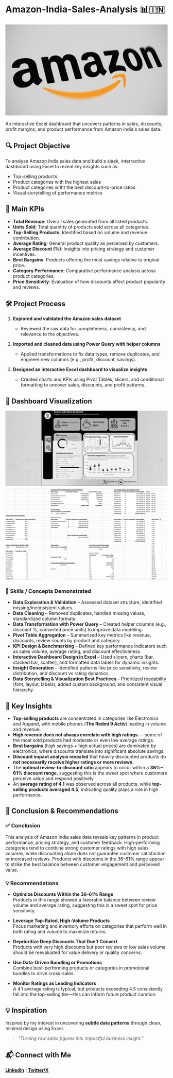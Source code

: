 # Amazon-India-Sales-Analysis 📊🇮🇳

![amazon](https://github.com/0zyMandias007/Amazon-India-Sales-Analysis/blob/main/Dashboard/amazon1.jpg)

An interactive Excel dashboard that uncovers patterns in sales, discounts, profit margins, and product performance from Amazon India's sales data.


## 🔍 Project Objective

To analyse Amazon India sales data and build a sleek, interractive dashboard using Excel to reveal key insights such as:
- Top-selling products
- Product categories with the highest sales
- Product categories witht the best discount-to-price ratios
- Visual storytelling of performance metrics


## 🧮 Main KPIs

- **Total Revenue**: Overall sales generated from all listed products.
- **Units Sold**: Total quantity of products sold across all categories.
- **Top-Selling Products**: Identified based on volume and revenue contribution.
- **Average Rating**: General product quality as perceived by customers.
- **Average Discount (%)**: Insights into pricing strategy and customer incentives.
- **Best Bargains**: Products offering the most savings relative to original price.
- **Category Performance**: Comparative performance analysis across product categories.
- **Price Sensitivity**: Evaluation of how discounts affect product popularity and reviews.


## 🛠️ Project Process

1. **Explored and validated the Amazon sales dataset**  
   - Reviewed the raw data for completeness, consistency, and relevance to the objectives.

2. **Imported and cleaned data using Power Query with helper columns**  
   - Applied transformations to fix data types, remove duplicates, and engineer new columns (e.g., profit, discount, savings).

3. **Designed an interactive Excel dashboard to visualize insights**  
   - Created charts and KPIs using Pivot Tables, slicers, and conditional formatting to uncover sales, discounts, and profit patterns.


## 📸 Dashboard Visualization

![Dashboard Screenshot](https://github.com/0zyMandias007/Amazon-India-Sales-Analysis/blob/main/Dashboard/amazon%20sales%20dashboard.png)
![Dashboard Screenshot](https://github.com/0zyMandias007/Amazon-India-Sales-Analysis/blob/main/Dashboard/amazon%20sales%20calculations.png)


### 🚀 Skills / Concepts Demonstrated

- **Data Exploration & Validation** – Assessed dataset structure, identified missing/inconsistent values.
- **Data Cleaning** – Removed duplicates, handled missing values, standardized column formats.
- **Data Transformation with Power Query** – Created helper columns (e.g., discount %, converted price units) to improve data modeling.
- **Pivot Table Aggregation** – Summarized key metrics like revenue, discounts, review counts by product and category.
- **KPI Design & Benchmarking** – Defined key performance indicators such as sales volume, average rating, and discount effectiveness.
- **Interactive Dashboard Design in Excel** – Used slicers, charts (bar, stacked bar, scatter), and formatted data labels for dynamic insights.
- **Insight Generation** – Identified patterns like price sensitivity, review distribution, and discount vs rating dynamics.
- **Data Storytelling & Visualization Best Practices** – Prioritized readability (font, layout, labels), added custom background, and consistent visual hierarchy.


## 🧠 Key Insights
- **Top-selling products** are concentrated in categories like Electronics and Apparel, with mobile phones (**The Redmi 9 Activ**) leading in volume and revenue.
- **High revenue does not always correlate with high ratings** — some of the most sold products had moderate or even low average ratings.
- **Best bargains** (high savings + high actual prices) are dominated by electronics, where discounts translate into significant absolute savings.
- **Discount impact analysis revealed** that heavily discounted products do **not necessarily receive higher ratings or more reviews**.
- The **optimal review-to-discount ratio** appears to occur within a **36%–61% discount range**, suggesting this is the sweet spot where customers perceive value and respond positively.
- An **average rating of 4.1** was observed across all products, while **top-selling products averaged 4.5**, indicating quality plays a role in high performance.


## 📌 Conclusion & Recommendations

### ✅ Conclusion
This analysis of Amazon India sales data reveals key patterns in product performance, pricing strategy, and customer feedback. High-performing categories tend to combine strong customer ratings with high sales volumes, while discounting alone does not guarantee customer satisfaction or increased reviews. Products with discounts in the 36–61% range appear to strike the best balance between customer engagement and perceived value.

### 💡 Recommendations
- **Optimize Discounts Within the 36–61% Range**  
  Products in this range showed a favorable balance between review volume and average rating, suggesting this is a sweet spot for price sensitivity.

- **Leverage Top-Rated, High-Volume Products**  
  Focus marketing and inventory efforts on categories that perform well in both rating and volume to maximize returns.

- **Deprioritize Deep Discounts That Don’t Convert**  
  Products with very high discounts but poor reviews or low sales volume should be reevaluated for value delivery or quality concerns.

- **Use Data-Driven Bundling or Promotions**  
  Combine best-performing products or categories in promotional bundles to drive cross-sales.

- **Monitor Ratings as Leading Indicators**  
  A 4.1 average rating is typical, but products exceeding 4.5 consistently fall into the top-selling tier—this can inform future product curation.

## 💡 Inspiration

Inspired by my interest in uncovering **subtle data patterns** through clean, minimal design using Excel.

> _“Turning raw sales figures into impactful business insight.”_

## 📬 Connect with Me

**[LinkedIn](www.linkedin.com/in/edmund-boateng-yaw-4073b620b)** | **[Twitter/X](https://x.com/pipnpadlxacoplx)**
